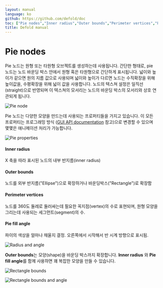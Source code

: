 ```yaml
---
layout: manual
language: ko
github: https://github.com/defold/doc
toc: ["Pie nodes","Inner radius","Outer bounds","Perimeter vertices","Pie fill angle"]
title: Defold manual
---
```


# Pie nodes
Pie 노드는 원형 또는 타원형 오브젝트를 생성하는데 사용됩니다. 간단한 형태로, pie 노드는 노드 바운딩 박스 안에서 원형 혹은 타원형으로 간단하게 표시됩니다. 넓이와 높이가 같으면 원의 지름 값으로 사용되며 넓이와 높이가 다르면 노드는 수직확장을 위해 높이값을, 수평확장을 위해 넓이 값을 사용합니다. 노드의 텍스쳐 설정은 일직선(straight)으로 반영되며 이 텍스쳐의 모서리는 노드의 바운딩 박스의 모서리와 상호 연관되게 됩니다.

![Pie node](/manuals/images/gui/gui_pie_create.png)

Pie 노드는 다양한 모양을 만드는데 사용되는 프로퍼티들을 가지고 있습니다. 이 모든 프로퍼티는 프로그래밍 방식 ([GUI API documentation](http://www.defold.com/ref/gui/) 참고)으로 변경할 수 있으며 몇몇은 애니메이션 처리가 가능합니다.

![Pie properties](/manuals/images/gui/gui_pie_properties.png)

#### Inner radius
X 축을 따라 표시된 노드의 내부 반지름(inner radius)
#### Outer bounds
노드를 외부 반지름("Ellipse")으로 확장하거나 바운딩박스("Rectangle")로 확장함
#### Perimeter vertices
노드를 360도 둘레로 둘러싸는데 필요한 꼭지점(vertex)의 수로 표현되며, 원형 모양을 그리는데 사용되는 세그먼트(segment)의 수.
#### Pie fill angle
파이의 색상을 얼마나 채울지 결정. 오른쪽에서 시작해서 반 시계 방향으로 표시됨.

![Radius and angle](/manuals/images/gui/gui_pie_radius_angle.png)

**Outer bounds**는 모양(shape)을 바운딩 박스까지 확장합니다. **Inner radius** 와 **Pie fill angle**를 함께 사용하면 꽤 복잡한 모양을 만들 수 있습니다.

![Rectangle bounds](/manuals/images/gui/gui_pie_rectangular.png)

![Rectangle bounds and angle](/manuals/images/gui/gui_pie_rectangular_angle.png)
